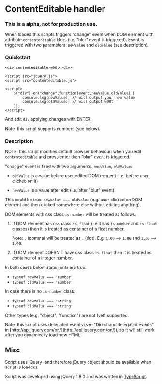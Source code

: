 # ContentEditable handler

### This is a alpha, not for production use.

When loaded this scripts triggers "change" event when DOM element with attribute `contenteditable` blurs (i.e. "blur" event is triggered). Event is triggered with two parameters: `newValue` and `oldValue` (see description).

### Quickstart

	<div contenteditable>w00t</div>

	<script src="jquery.js">
	<script src="contenteditable.js">

	<script>
	    $("div").on("change",function(event,newValue,oldValue) {
	    	console.log(newValue); // will output your new value
	    	console.log(oldValue); // will output w00t
	    });
    </script>

And edit `div` applying changes with ENTER.

Note: this script supports numbers (see below).

### Description

NOTE: this script modifies default browser behaviour: when you edit `contenteditable` and press enter then "blur" event is triggered.

"change" event is fired with two arguments:
`newValue`, `oldValue`:

  * `oldValue` is a value before user edited
             DOM element (i.e. before user clicked on it)
             
  * `newValue` is a value after edit (i.e. after "blur" event)

This could be true: `newValue === oldValue` (e.g. user clicked on DOM element and then clicked somewhere else without editing anything).

DOM elements with css class `is-number` will be treated as follows:

  1. If DOM element has css class `is-float` (i.e
     it has `is-number` and `is-float` classes) then
     it is treated as container of a float number.
     
     Note: `,` (comma) will be treated as `.` (dot). E.g. `1,00` --> `1.00` and `1.00` --> `1.00`.

  2. If DOM element DOESN'T have css class `is-float`
     then it is treated as container of a integer number.
 
In both cases below statements are true:

  * `typeof newValue === 'number'`
  * `typeof oldValue === 'number'`
  
In case there is no `is-number` class:

  * `typeof newValue === 'string'`
  * `typeof oldValue === 'string'`
  
Other types (e.g. "object", "function") are not (yet) supported.

Note: this script uses delegated events (see "Direct and delegated events" in [http://api.jquery.com/on/](http://api.jquery.com/on/)), so it will still work after you dynamically load new HTML.

## Misc

Script uses jQuery (and therefore jQuery object should be available when script is loaded).

Script was developed using jQuery 1.8.0 and was written in [TypeScript](http://www.typescriptlang.org/).